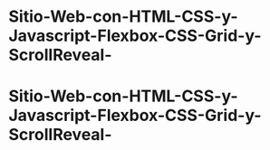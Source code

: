 # Sitio-Web-con-HTML-CSS-y-Javascript-Flexbox-CSS-Grid-y-ScrollReveal-
# Sitio-Web-con-HTML-CSS-y-Javascript-Flexbox-CSS-Grid-y-ScrollReveal-
